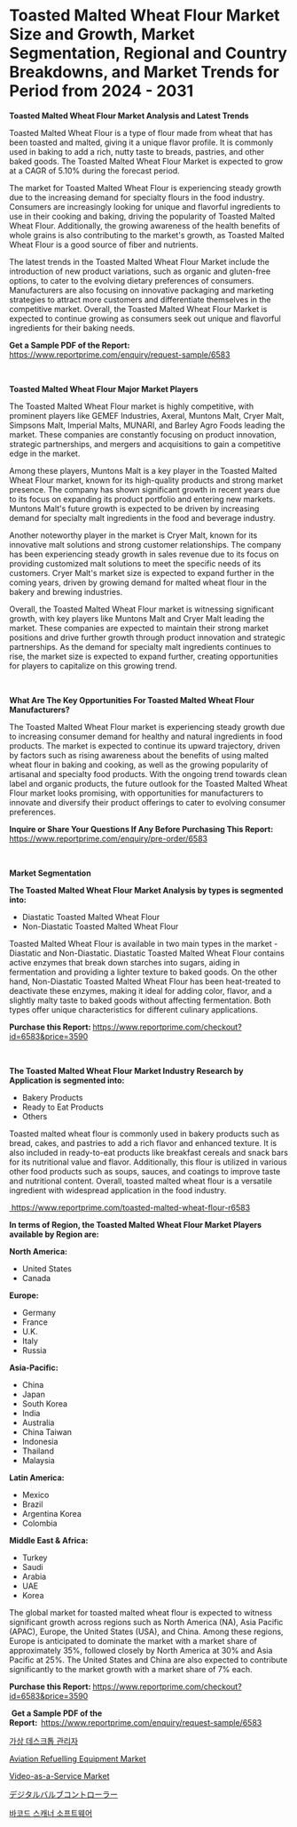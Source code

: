 <p><h1>Toasted Malted Wheat Flour Market Size and Growth, Market Segmentation, Regional and Country Breakdowns, and Market Trends for Period from 2024 -  2031</h1></p><p><strong>Toasted Malted Wheat Flour Market Analysis and Latest Trends</strong></p>
<p><p>Toasted Malted Wheat Flour is a type of flour made from wheat that has been toasted and malted, giving it a unique flavor profile. It is commonly used in baking to add a rich, nutty taste to breads, pastries, and other baked goods. The Toasted Malted Wheat Flour Market is expected to grow at a CAGR of 5.10% during the forecast period.</p><p>The market for Toasted Malted Wheat Flour is experiencing steady growth due to the increasing demand for specialty flours in the food industry. Consumers are increasingly looking for unique and flavorful ingredients to use in their cooking and baking, driving the popularity of Toasted Malted Wheat Flour. Additionally, the growing awareness of the health benefits of whole grains is also contributing to the market's growth, as Toasted Malted Wheat Flour is a good source of fiber and nutrients.</p><p>The latest trends in the Toasted Malted Wheat Flour Market include the introduction of new product variations, such as organic and gluten-free options, to cater to the evolving dietary preferences of consumers. Manufacturers are also focusing on innovative packaging and marketing strategies to attract more customers and differentiate themselves in the competitive market. Overall, the Toasted Malted Wheat Flour Market is expected to continue growing as consumers seek out unique and flavorful ingredients for their baking needs.</p></p>
<p><strong>Get a Sample PDF of the Report:&nbsp;</strong> <a href="https://www.reportprime.com/enquiry/request-sample/6583">https://www.reportprime.com/enquiry/request-sample/6583</a></p>
<p>&nbsp;</p>
<p><strong>Toasted Malted Wheat Flour Major Market Players</strong></p>
<p><p>The Toasted Malted Wheat Flour market is highly competitive, with prominent players like GEMEF Industries, Axeral, Muntons Malt, Cryer Malt, Simpsons Malt, Imperial Malts, MUNARI, and Barley Agro Foods leading the market. These companies are constantly focusing on product innovation, strategic partnerships, and mergers and acquisitions to gain a competitive edge in the market.</p><p>Among these players, Muntons Malt is a key player in the Toasted Malted Wheat Flour market, known for its high-quality products and strong market presence. The company has shown significant growth in recent years due to its focus on expanding its product portfolio and entering new markets. Muntons Malt's future growth is expected to be driven by increasing demand for specialty malt ingredients in the food and beverage industry.</p><p>Another noteworthy player in the market is Cryer Malt, known for its innovative malt solutions and strong customer relationships. The company has been experiencing steady growth in sales revenue due to its focus on providing customized malt solutions to meet the specific needs of its customers. Cryer Malt's market size is expected to expand further in the coming years, driven by growing demand for malted wheat flour in the bakery and brewing industries.</p><p>Overall, the Toasted Malted Wheat Flour market is witnessing significant growth, with key players like Muntons Malt and Cryer Malt leading the market. These companies are expected to maintain their strong market positions and drive further growth through product innovation and strategic partnerships. As the demand for specialty malt ingredients continues to rise, the market size is expected to expand further, creating opportunities for players to capitalize on this growing trend.</p></p>
<p>&nbsp;</p>
<p><strong>What Are The Key Opportunities For Toasted Malted Wheat Flour Manufacturers?</strong></p>
<p><p>The Toasted Malted Wheat Flour market is experiencing steady growth due to increasing consumer demand for healthy and natural ingredients in food products. The market is expected to continue its upward trajectory, driven by factors such as rising awareness about the benefits of using malted wheat flour in baking and cooking, as well as the growing popularity of artisanal and specialty food products. With the ongoing trend towards clean label and organic products, the future outlook for the Toasted Malted Wheat Flour market looks promising, with opportunities for manufacturers to innovate and diversify their product offerings to cater to evolving consumer preferences.</p></p>
<p><strong>Inquire or Share Your Questions If Any Before Purchasing This Report:</strong> <a href="https://www.reportprime.com/enquiry/pre-order/6583">https://www.reportprime.com/enquiry/pre-order/6583</a></p>
<p>&nbsp;</p>
<p><strong>Market Segmentation</strong></p>
<p><strong>The Toasted Malted Wheat Flour Market Analysis by types is segmented into:</strong></p>
<p><ul><li>Diastatic Toasted Malted Wheat Flour</li><li>Non-Diastatic Toasted Malted Wheat Flour</li></ul></p>
<p><p>Toasted Malted Wheat Flour is available in two main types in the market - Diastatic and Non-Diastatic. Diastatic Toasted Malted Wheat Flour contains active enzymes that break down starches into sugars, aiding in fermentation and providing a lighter texture to baked goods. On the other hand, Non-Diastatic Toasted Malted Wheat Flour has been heat-treated to deactivate these enzymes, making it ideal for adding color, flavor, and a slightly malty taste to baked goods without affecting fermentation. Both types offer unique characteristics for different culinary applications.</p></p>
<p><strong>Purchase this Report:&nbsp;</strong><a href="https://www.reportprime.com/checkout?id=6583&price=3590">https://www.reportprime.com/checkout?id=6583&price=3590</a></p>
<p>&nbsp;</p>
<p><strong>The Toasted Malted Wheat Flour Market Industry Research by Application is segmented into:</strong></p>
<p><ul><li>Bakery Products</li><li>Ready to Eat Products</li><li>Others</li></ul></p>
<p><p>Toasted malted wheat flour is commonly used in bakery products such as bread, cakes, and pastries to add a rich flavor and enhanced texture. It is also included in ready-to-eat products like breakfast cereals and snack bars for its nutritional value and flavor. Additionally, this flour is utilized in various other food products such as soups, sauces, and coatings to improve taste and nutritional content. Overall, toasted malted wheat flour is a versatile ingredient with widespread application in the food industry.</p></p>
<p><a href="https://www.reportprime.com/toasted-malted-wheat-flour-r6583">&nbsp;https://www.reportprime.com/toasted-malted-wheat-flour-r6583</a></p>
<p><strong>In terms of Region, the Toasted Malted Wheat Flour Market Players available by Region are:</strong></p>
<p>
    <p> <strong> North America: </strong>
        <ul>
            <li>United States</li>
            <li>Canada</li>
        </ul>
        </p> 
    <p> <strong> Europe: </strong>
        <ul>
            <li>Germany</li>
            <li>France</li>
            <li>U.K.</li>
            <li>Italy</li>
            <li>Russia</li>
        </ul>
        </p> 
    <p> <strong> Asia-Pacific: </strong>
        <ul>
            <li>China</li>
            <li>Japan</li>
            <li>South Korea</li>
            <li>India</li>
            <li>Australia</li>
            <li>China Taiwan</li>
            <li>Indonesia</li>
            <li>Thailand</li>
            <li>Malaysia</li>
        </ul>
        </p> 
    <p> <strong> Latin America: </strong>
        <ul>
            <li>Mexico</li>
            <li>Brazil</li>
            <li>Argentina Korea</li>
            <li>Colombia</li>
        </ul>
        </p> 
    <p> <strong> Middle East & Africa: </strong>
        <ul>
            <li>Turkey</li>
            <li>Saudi</li>
            <li>Arabia</li>
            <li>UAE</li>
            <li>Korea</li>
        </ul>
    </p>
    </p>
<p><p>The global market for toasted malted wheat flour is expected to witness significant growth across regions such as North America (NA), Asia Pacific (APAC), Europe, the United States (USA), and China. Among these regions, Europe is anticipated to dominate the market with a market share of approximately 35%, followed closely by North America at 30% and Asia Pacific at 25%. The United States and China are also expected to contribute significantly to the market growth with a market share of 7% each.</p></p>
<p><strong>Purchase this Report: </strong><a href="https://www.reportprime.com/checkout?id=6583&price=3590">https://www.reportprime.com/checkout?id=6583&price=3590</a></p>
<p>&nbsp;<strong>Get a Sample PDF of the Report:&nbsp;&nbsp;</strong><a href="https://www.reportprime.com/enquiry/request-sample/6583">https://www.reportprime.com/enquiry/request-sample/6583</a></p>
<p><strong></strong></p>
<p><p><a href="https://medium.com/@leeusso5656/%EA%B0%80%EC%83%81-%EB%8D%B0%EC%8A%A4%ED%81%AC%ED%86%B1-%EA%B4%80%EB%A6%AC%EC%9E%90-%EC%8B%9C%EC%9E%A5-%EA%B8%80%EB%A1%9C%EB%B2%8C-%EB%B0%8F-%EC%A7%80%EC%97%AD-%EB%B6%84%EC%84%9D-%EC%A7%80%EC%97%AD-%EA%B5%AD%EA%B0%80-%EC%88%98%EC%A4%80-%EB%B6%84%EC%84%9D-%EB%B0%8F-%EA%B2%BD%EC%9F%81-%ED%92%8D%EA%B2%BD%EC%97%90-%EC%B4%88%EC%A0%90%EC%9D%84-%EB%A7%9E%EC%B6%98-%EB%B6%84%EC%84%9D-5c4517749832">가상 데스크톱 관리자</a></p><p><a href="https://issuu.com/reportprime-2/docs/aviation-refuelling-equipment-market-size-2030.ppt">Aviation Refuelling Equipment Market</a></p><p><a href="https://medium.com/@bernadette.hunter4468/video-as-a-service-market-outlook-complete-industry-analysis-2024-to-2031-f64e9e079f6d">Video-as-a-Service Market</a></p><p><a href="https://medium.com/@amiles.fermin/%E3%83%87%E3%82%B8%E3%82%BF%E3%83%AB%E3%83%90%E3%83%AB%E3%83%96%E3%82%B3%E3%83%B3%E3%83%88%E3%83%AD%E3%83%BC%E3%83%A9%E3%83%BC%E3%81%AE%E5%B8%82%E5%A0%B4%E8%A6%8F%E6%A8%A1%E3%81%A8%E3%82%B7%E3%82%A7%E3%82%A2%E5%88%86%E6%9E%90-%E6%88%90%E9%95%B7%E3%83%88%E3%83%AC%E3%83%B3%E3%83%89%E3%81%A8%E4%BA%88%E6%B8%AC2024%E5%B9%B4%E3%81%8B%E3%82%892031%E5%B9%B4-82ab5bdf9572">デジタルバルブコントローラー</a></p><p><a href="https://medium.com/@cierrahayes1930/%EA%B8%80%EB%A1%9C%EB%B2%8C-%EB%B0%94%EC%BD%94%EB%93%9C-%EC%8A%A4%EC%BA%90%EB%84%88-%EC%86%8C%ED%94%84%ED%8A%B8%EC%9B%A8%EC%96%B4-%EC%8B%9C%EC%9E%A5-%ED%92%8D%EA%B2%BD-2024%EB%85%84%EB%B6%80%ED%84%B0-2031%EB%85%84%EA%B9%8C%EC%A7%80%EC%9D%98-%EC%B6%94%EC%84%B8-%EC%98%88%EC%B8%A1-%EB%B0%8F-%EC%98%81%ED%96%A5-%EB%B6%84%EC%84%9D%EC%9D%80-160%ED%8E%98%EC%9D%B4%EC%A7%80%EC%97%90-%EA%B1%B8%EC%B3%90-%EB%8B%A4%EB%A3%A8%EA%B3%A0-%EC%9E%88%EC%8A%B5%EB%8B%88%EB%8B%A4-7eddabf05c2c">바코드 스캐너 소프트웨어</a></p></p>